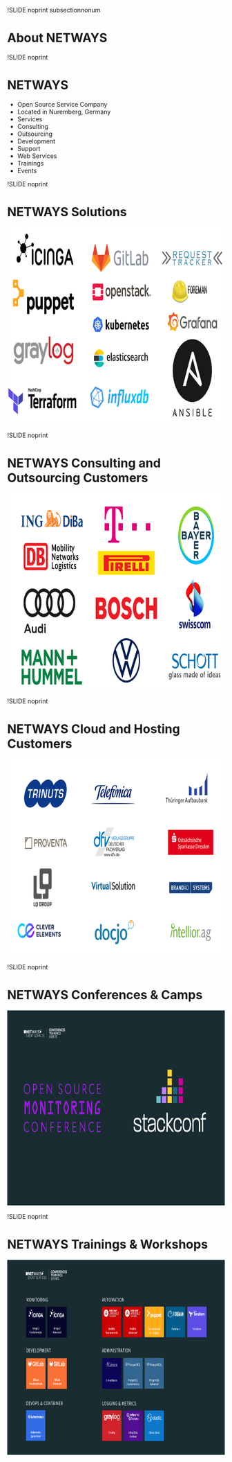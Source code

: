 !SLIDE noprint subsectionnonum
# About NETWAYS


!SLIDE noprint
# NETWAYS

* Open Source Service Company
* Located in Nuremberg, Germany
* Services
 * Consulting
 * Outsourcing
 * Development
 * Support
 * Web Services
 * Trainings
 * Events


!SLIDE noprint
# NETWAYS Solutions

<center><img src="../_images/solutions.png" style="width:800px;height:454px;" alt="NETWAYS Solutions"/></center>


!SLIDE noprint
# NETWAYS Consulting and Outsourcing Customers

<center><img src="../_images/nps_customers.png" style="width:800px;height:454px;" alt="NETWAYS Consulting and Outsourcing Customers"/></center>


!SLIDE noprint
# NETWAYS Cloud and Hosting Customers

<center><img src="../_images/nms_customers.png" style="width:800px;height:454px;" alt="NETWAYS Cloud and Hosting Customers"/></center>


!SLIDE noprint
# NETWAYS Conferences & Camps

<center><img src="../_images/overview_conferences.png" style="width:800px;height:450px;" alt="NETWAYS Conferences & Camps"/></center>


!SLIDE noprint
# NETWAYS Trainings & Workshops

<center><img src="../_images/overview_trainings.png" style="width:800px;height:450px;" alt="NETWAYS Trainings & Workshops"/></center>
